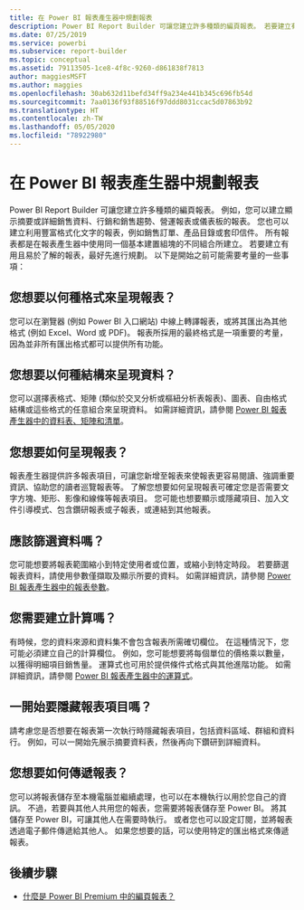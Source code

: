 ```yaml
---
title: 在 Power BI 報表產生器中規劃報表
description: Power BI Report Builder 可讓您建立許多種類的編頁報表。 若要建立有用且易於了解的報表，最好先進行規劃。
ms.date: 07/25/2019
ms.service: powerbi
ms.subservice: report-builder
ms.topic: conceptual
ms.assetid: 79113505-1ce8-4f8c-9260-d861838f7813
author: maggiesMSFT
ms.author: maggies
ms.openlocfilehash: 30ab632d11befd34ff9a234e441b345c696fb54d
ms.sourcegitcommit: 7aa0136f93f88516f97ddd8031ccac5d07863b92
ms.translationtype: HT
ms.contentlocale: zh-TW
ms.lasthandoff: 05/05/2020
ms.locfileid: "78922980"
---
```

# <a name="planning-a-report-in-power-bi-report-builder"></a>在 Power BI 報表產生器中規劃報表

Power BI Report Builder 可讓您建立許多種類的編頁報表。 例如，您可以建立顯示摘要或詳細銷售資料、行銷和銷售趨勢、營運報表或儀表板的報表。 您也可以建立利用豐富格式化文字的報表，例如銷售訂單、產品目錄或套印信件。 所有報表都是在報表產生器中使用同一個基本建置組塊的不同組合所建立。 若要建立有用且易於了解的報表，最好先進行規劃。 以下是開始之前可能需要考量的一些事項：  
  
## <a name="in-what-format-do-you-want-the-report-to-appear"></a>您想要以何種格式來呈現報表？
  
您可以在瀏覽器 (例如 Power BI 入口網站) 中線上轉譯報表，或將其匯出為其他格式 (例如 Excel、Word 或 PDF)。 報表所採用的最終格式是一項重要的考量，因為並非所有匯出格式都可以提供所有功能。 
  
## <a name="in-what-structure-do-you-want-to-present-the-data"></a>您想要以何種結構來呈現資料？
  
您可以選擇表格式、矩陣 (類似於交叉分析或樞紐分析表報表)、圖表、自由格式結構或這些格式的任意組合來呈現資料。 如需詳細資訊，請參閱 [Power BI 報表產生器中的資料表、矩陣和清單](report-builder-tables-matrices-lists.md)。  
  
## <a name="how-do-you-want-your-report-to-look"></a>您想要如何呈現報表？
  
報表產生器提供許多報表項目，可讓您新增至報表來使報表更容易閱讀、強調重要資訊、協助您的讀者巡覽報表等。 了解您想要如何呈現報表可確定您是否需要文字方塊、矩形、影像和線條等報表項目。 您可能也想要顯示或隱藏項目、加入文件引導模式、包含鑽研報表或子報表，或連結到其他報表。   
  
## <a name="should-the-data-be-filtered"></a>應該篩選資料嗎？
  
您可能想要將報表範圍縮小到特定使用者或位置，或縮小到特定時段。 若要篩選報表資料，請使用參數僅擷取及顯示所要的資料。 如需詳細資訊，請參閱 [Power BI 報表產生器中的報表參數](paginated-reports-parameters.md)。  
  
## <a name="do-you-need-to-create-calculations"></a>您需要建立計算嗎？ 
  
有時候，您的資料來源和資料集不會包含報表所需確切欄位。 在這種情況下，您可能必須建立自己的計算欄位。 例如，您可能想要將每個單位的價格乘以數量，以獲得明細項目銷售量。 運算式也可用於提供條件式格式與其他進階功能。 如需詳細資訊，請參閱 [Power BI 報表產生器中的運算式](report-builder-expressions.md)。  
  
## <a name="do-you-want-to-hide-report-items-initially"></a>一開始要隱藏報表項目嗎？
  
請考慮您是否想要在報表第一次執行時隱藏報表項目，包括資料區域、群組和資料行。 例如，可以一開始先展示摘要資料表，然後再向下鑽研到詳細資料。 
  
## <a name="how-are-you-going-to-deliver-your-report"></a>您想要如何傳遞報表？  
  
您可以將報表儲存至本機電腦並繼續處理，也可以在本機執行以用於您自己的資訊。 不過，若要與其他人共用您的報表，您需要將報表儲存至 Power BI。 將其儲存至 Power BI，可讓其他人在需要時執行。 或者您也可以設定訂閱，並將報表透過電子郵件傳遞給其他人。 如果您想要的話，可以使用特定的匯出格式來傳遞報表。 
  
## <a name="next-steps"></a>後續步驟

- [什麼是 Power BI Premium 中的編頁報表？](paginated-reports-report-builder-power-bi.md)
